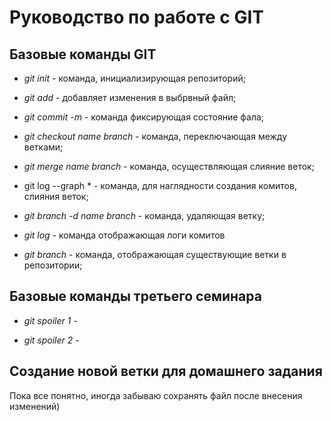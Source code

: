 # Руководство по работе с GIT

## Базовые команды GIT

* *git init* - команда, инициализирующая репозиторий;

 * *git add* - добавляет изменения в выбрвный файл;

 * *git commit -m* - команда фиксирующая состояние фала; 

 * *git checkout name branch* - команда, переключающая между ветками;

 * *git merge name branch* - команда, осуществляющая слияние веток;

 * git log --graph * - команда, для наглядности создания комитов, слияния веток;

 * *git branch -d name branch* - команда, удаляющая ветку;

 * *git log* - команда отображающая логи комитов

 * *git branch* - команда, отображающая существующие ветки в репозитории;

 ## Базовые команды третьего семинара

 * *git spoiler 1* -

 * *git spoiler 2* - 
 


 ## Создание новой ветки для домашнего задания
   
   Пока все понятно, иногда забываю сохранять файл после внесения изменений)
